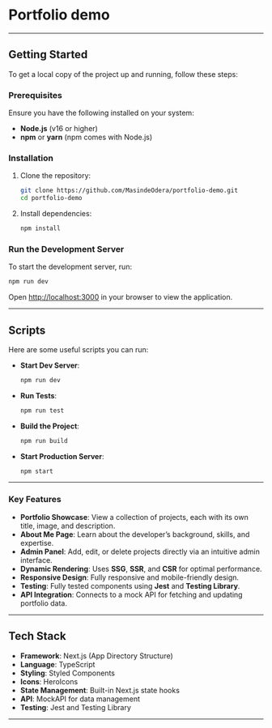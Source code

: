 # Portfolio demo
---

## **Getting Started**

To get a local copy of the project up and running, follow these steps:

### **Prerequisites**
Ensure you have the following installed on your system:
- **Node.js** (v16 or higher)
- **npm** or **yarn** (npm comes with Node.js)

### **Installation**
1. Clone the repository:
   ```bash
   git clone https://github.com/MasindeOdera/portfolio-demo.git
   cd portfolio-demo
   ```

2. Install dependencies:
   ```bash
   npm install
   ```

### **Run the Development Server**
To start the development server, run:
```bash
npm run dev
```

Open [http://localhost:3000](http://localhost:3000) in your browser to view the application.

---

## **Scripts**
Here are some useful scripts you can run:

- **Start Dev Server**:
  ```bash
  npm run dev
  ```
- **Run Tests**:
  ```bash
  npm run test
  ```
- **Build the Project**:
  ```bash
  npm run build
  ```
- **Start Production Server**:
  ```bash
  npm start
  ```

---

### **Key Features**
- **Portfolio Showcase**: View a collection of projects, each with its own title, image, and description.
- **About Me Page**: Learn about the developer’s background, skills, and expertise.
- **Admin Panel**: Add, edit, or delete projects directly via an intuitive admin interface.
- **Dynamic Rendering**: Uses **SSG**, **SSR**, and **CSR** for optimal performance.
- **Responsive Design**: Fully responsive and mobile-friendly design.
- **Testing**: Fully tested components using **Jest** and **Testing Library**.
- **API Integration**: Connects to a mock API for fetching and updating portfolio data.

---

## **Tech Stack**
- **Framework**: Next.js (App Directory Structure)
- **Language**: TypeScript
- **Styling**: Styled Components
- **Icons**: HeroIcons
- **State Management**: Built-in Next.js state hooks
- **API**: MockAPI for data management
- **Testing**: Jest and Testing Library

---
